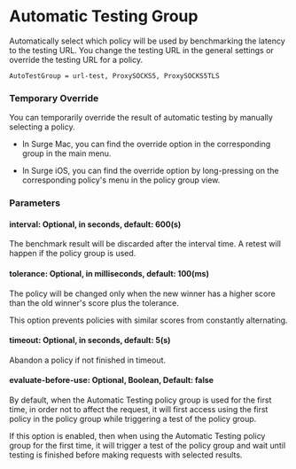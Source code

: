 Automatic Testing Group
=======================

Automatically select which policy will be used by benchmarking the latency to the testing URL. You change the testing URL in the general settings or override the testing URL for a policy.

`AutoTestGroup = url-test, ProxySOCKS5, ProxySOCKS5TLS`

### Temporary Override

You can temporarily override the result of automatic testing by manually selecting a policy.

*   In Surge Mac, you can find the override option in the corresponding group in the main menu.
    
*   In Surge iOS, you can find the override option by long-pressing on the corresponding policy's menu in the policy group view.
    

### Parameters

#### interval: Optional, in seconds, default: 600(s)

The benchmark result will be discarded after the interval time. A retest will happen if the policy group is used.

#### tolerance: Optional, in milliseconds, default: 100(ms)

The policy will be changed only when the new winner has a higher score than the old winner's score plus the tolerance.

This option prevents policies with similar scores from constantly alternating.

#### timeout: Optional, in seconds, default: 5(s)

Abandon a policy if not finished in timeout.

#### evaluate-before-use: Optional, Boolean, Default: false

By default, when the Automatic Testing policy group is used for the first time, in order not to affect the request, it will first access using the first policy in the policy group while triggering a test of the policy group.

If this option is enabled, then when using the Automatic Testing policy group for the first time, it will trigger a test of the policy group and wait until testing is finished before making requests with selected results.